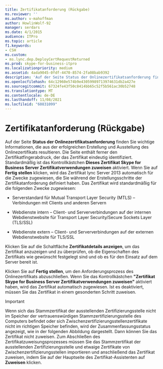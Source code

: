 ```yaml
---
title: Zertifikatanforderung (Rückgabe)
ms.reviewer: ''
ms.author: v-mahoffman
author: HowlinWolf-92
manager: serdars
ms.date: 4/1/2015
audience: ITPro
ms.topic: article
f1.keywords:
- CSH
ms.custom:
- ms.lync.dep.DeployCertRequestReturned
ms.prod: skype-for-business-itpro
ms.localizationpriority: medium
ms.assetid: 4ada9045-0fdf-4470-8574-2fa08bab9392
description: 'Auf der Seite Status der Onlinezertifikatsanforderung finden Sie wichtige Informationen, die aus der erfolgreichen Erstellung und Ausstellung des Onlinezertifikats resultieren. Die Seite enthält ferner den Zertifikatfingerabdruck, der das Zertifikat eindeutig identifiziert. Standardmäßig ist das Kontrollkästchen Dieses Zertifikat Skype for Business Server Zertifikatverwendungen zuweisen aktiviert. Wenn Sie auf Fertig stellen klicken, wird das Zertifikat lync Server 2013 automatisch für die Zwecke zugewiesen, die Sie während der Erstellungsschritte der Zertifikatanforderung definiert haben. Das Zertifikat wird standardmäßig für die folgenden Zwecke zugewiesen:'
ms.openlocfilehash: 64c12960e574b9e43059989713974631db2a427e
ms.sourcegitcommit: 67324fe43f50c8414bb65c52f5b561ac30b52748
ms.translationtype: MT
ms.contentlocale: de-DE
ms.lasthandoff: 11/08/2021
ms.locfileid: "60831099"
---
```

# <a name="certificate-request-returned"></a>Zertifikatanforderung (Rückgabe)
 
Auf der Seite **Status der Onlinezertifikatsanforderung** finden Sie wichtige Informationen, die aus der erfolgreichen Erstellung und Ausstellung des Onlinezertifikats resultieren. Die Seite enthält ferner den Zertifikatfingerabdruck, der das Zertifikat eindeutig identifiziert. Standardmäßig ist das Kontrollkästchen **Dieses Zertifikat Skype for Business Server Zertifikatverwendungen zuweisen** aktiviert. Wenn Sie auf **Fertig stellen** klicken, wird das Zertifikat lync Server 2013 automatisch für die Zwecke zugewiesen, die Sie während der Erstellungsschritte der Zertifikatanforderung definiert haben. Das Zertifikat wird standardmäßig für die folgenden Zwecke zugewiesen:
  
- Serverstandard für Mutual Transport Layer Security (MTLS) – Verbindungen mit Clients und anderen Servern
    
- Webdienste intern – Client- und Serververbindungen auf der internen Webdienstwebsite für Transport Layer Security/Secure Sockets Layer (TLS/SSL)
    
- Webdienste extern – Client- und Serververbindungen auf der externen Webdienstwebsite für TLS/SSL
    
Klicken Sie auf die Schaltfläche **Zertifikatdetails anzeigen**, um das Zertifikat anzuzeigen und zu überprüfen, ob die Eigenschaften des Zertifikats wie gewünscht festgelegt sind und ob es für den Einsatz auf dem Server bereit ist.
  
Klicken Sie auf **Fertig stellen**, um den Anforderungsprozess des Onlinezertifikats abzuschließen. Wenn Sie das Kontrollkästchen **"Zertifikat Skype for Business Server Zertifikatverwendungen zuweisen"** aktiviert haben, wird das Zertifikat automatisch zugewiesen. Ist es deaktiviert, müssen Sie das Zertifikat in einem gesonderten Schritt zuweisen. 
  
> [!IMPORTANT]
> Wenn sich das Stammzertifikat der ausstellenden Zertifizierungsstelle nicht im Speicher der vertrauenswürdigen Stammzertifizierungsstelle des Computers befindet oder sich Zwischenzertifizierungsstellenzertifikate nicht im richtigen Speicher befinden, wird der Zusammenfassungsstatus angezeigt, wie in der folgenden Abbildung dargestellt. Dann können Sie das Zertifikat nicht zuweisen. Zum Abschließen des Zertifikatzuweisungsprozesses müssen Sie das Stammzertifikat der ausstellenden Zertifizierungsstelle und etwaige Zertifikate von Zwischenzertifizierungsstellen importieren und anschließend das Zertifikat zuweisen, indem Sie auf der Hauptseite des Zertifikat-Assistenten auf **Zuweisen** klicken.
  

